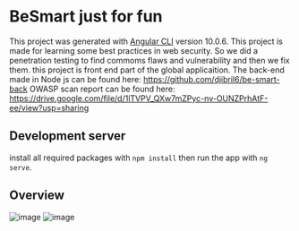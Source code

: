 # BeSmart just for fun
This project was generated with [Angular CLI](https://github.com/angular/angular-cli) version 10.0.6.
This project is made for learning some best practices in web security. So we did a penetration testing to find commoms flaws and vulnerability and then we fix them.
this project is front end part of the global applicaition. The back-end made in Node js can be found here: https://github.com/djibril6/be-smart-back
OWASP scan report can be found here: https://drive.google.com/file/d/1lTVPV_QXw7mZPyc-nv-OUNZPrhAtF-ee/view?usp=sharing

## Development server
install all required packages with `npm install` then run the app with `ng serve`. 

## Overview
![image](https://user-images.githubusercontent.com/25633893/118341699-bda5a180-b528-11eb-8e16-bf509bc0b846.png)
![image](https://user-images.githubusercontent.com/25633893/118341847-5c320280-b529-11eb-8305-1582741622df.png)

